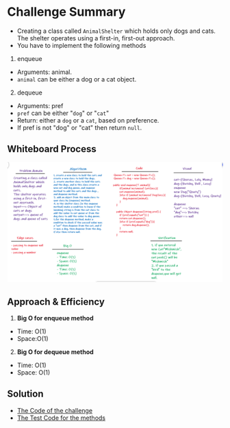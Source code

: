 # Challenge Summary
- Creating a class called `AnimalShelter` which holds only dogs and cats. The shelter operates using a first-in, first-out approach.
- You have to implement the following methods
1. enqueue
- Arguments: animal. 
- `animal` can be either a dog or a cat object.

2. dequeue
- Arguments: pref
- `pref` can be either "`dog`" or "`cat`"
- Return: either a `dog` or a `cat`, based on preference.
- If pref is not "dog" or "cat" then return `null`.

## Whiteboard Process
![stack-queue-animal-shelter](stack-queue-animal-shelter.png)

## Approach & Efficiency
1. **Big O for enqueue method**
- Time: O(1)
- Space:O(1)
2. **Big O for dequeue method**
- Time: O(1)
- Space: O(1)

## Solution
- [The Code of the challenge](src/main/java/codeChallenge12/AnimalShelter.java)
- [The Test Code for the methods](src/test/java/codeChallenge12/AppTest.java)